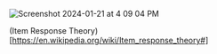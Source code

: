![Screenshot 2024-01-21 at 4 09 04 PM](https://github.com/y12uc231/llm_iq/assets/5621640/ed5fc650-7771-4d7c-95b1-1aa047536ac9)

(Item Response Theory)[https://en.wikipedia.org/wiki/Item_response_theory#]
